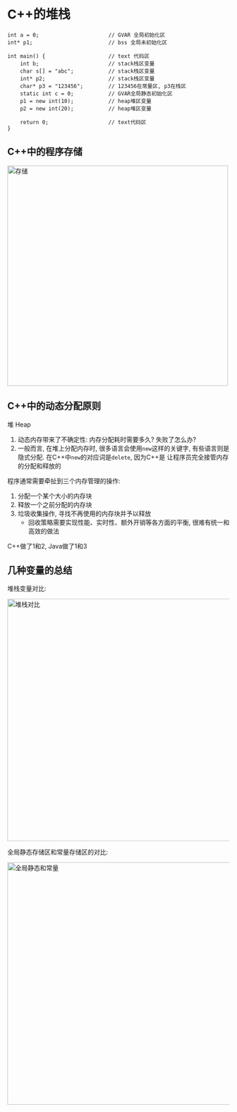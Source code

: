 # C++的堆栈

```
int a = 0;                      // GVAR 全局初始化区
int* p1;                        // bss 全局未初始化区

int main() {                    // text 代码区
    int b;                      // stack栈区变量
    char s[] = "abc";           // stack栈区变量
    int* p2;                    // stack栈区变量
    char* p3 = "123456";        // 123456在常量区, p3在栈区
    static int c = 0;           // GVAR全局静态初始化区
    p1 = new int(10);           // heap堆区变量
    p2 = new int(20);           // heap堆区变量

    return 0;                   // text代码区
}
```

## C++中的程序存储
<img src="images/存储.png" alt="存储" width="500">

## C++中的动态分配原则
堆 Heap
1. 动态内存带来了不确定性: 内存分配耗时需要多久? 失败了怎么办?
2. 一般而言, 在堆上分配内存时, 很多语言会使用`new`这样的关键字,
有些语言则是隐式分配. 在C++中`new`的对应词是`delete`, 因为C++是
让程序员完全接管内存的分配和释放的

程序通常需要牵扯到三个内存管理的操作:
1. 分配一个某个大小的内存块
2. 释放一个之前分配的内存块
3. 垃圾收集操作, 寻找不再使用的内存块并予以释放
    - 回收策略需要实现性能、实时性、额外开销等各方面的平衡, 很难有统一和高效的做法

C++做了1和2, Java做了1和3


## 几种变量的总结
堆栈变量对比:

<img src="images/堆栈对比.png" alt="堆栈对比" width="550">

全局静态存储区和常量存储区的对比:

<img src="images/全局静态和常量.png" alt="全局静态和常量" width="550">
